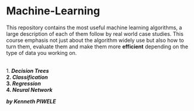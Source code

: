 # Machine-Learning
This repository contains the most useful machine learning algorithms, a large description of each of them follow by real world case studies.
This course emphasis not just about the algorithm widely use but also how to turn them, evaluate them and make them more <b>efficient</b> depending on the type of data you working on.<br>
<title>Syllabus</title><br>
1. <b><i>Decision Trees</i><b><br>
2. <b><i>Classification</i><b><br>
3. <b><i>Regression</i><b><br>
4. <b><i>Neural Network</i><b><br>

<right><i>by Kenneth PIWELE</i></right>

